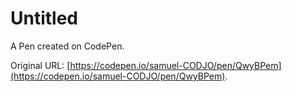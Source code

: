 # Untitled

A Pen created on CodePen.

Original URL: [https://codepen.io/samuel-CODJO/pen/QwyBPem](https://codepen.io/samuel-CODJO/pen/QwyBPem).

